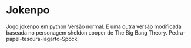 # Jokenpo
Jogo jokenpo em python
Versão normal.
E uma outra versão modificada baseada no personagem sheldon cooper de The Big Bang Theory.
Pedra-papel-tesoura-lagarto-Spock
